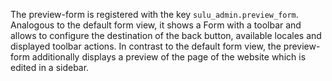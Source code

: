 The preview-form is registered with the key `sulu_admin.preview_form`. Analogous to the default form view, it shows a Form
with a toolbar and allows to configure the destination of the back button, available locales and displayed toolbar actions.
In contrast to the default form view, the preview-form additionally displays a preview of the page of the website which is edited in a sidebar.
